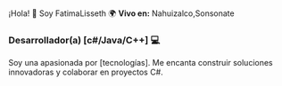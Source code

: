 ¡Hola! 👋 Soy FatimaLisseth
🌍 **Vivo en:** Nahuizalco,Sonsonate  

### Desarrollador(a) [c#/Java/C++] 💻

Soy una apasionada por [tecnologías]. Me encanta construir soluciones innovadoras y colaborar en proyectos C#.

